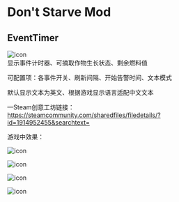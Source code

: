 # Don't Starve Mod
## EventTimer
![icon](https://github.com/denmou20/EventTimer/raw/master/preview.png)  
显示事件计时器、可摘取作物生长状态、剩余燃料值  

可配置项：各事件开关、刷新间隔、开始告警时间、文本模式  

默认显示文本为英文、根据游戏显示语言适配中文文本  

—Steam创意工坊链接：  
https://steamcommunity.com/sharedfiles/filedetails/?id=1914952455&searchtext=

游戏中效果：  

![icon](https://steamuserimages-a.akamaihd.net/ugc/787498263132599425/94A33FDA42F241A49DE2C37ECE44210E2D5F325E/)  

![icon](https://steamuserimages-a.akamaihd.net/ugc/787498263132600060/EC8FB0E0B948595B63DFD8A977C4032ADAC98799/)  

![icon](https://steamuserimages-a.akamaihd.net/ugc/787498263132601407/C893E0DECF5ECAEA7C97F51D403B4F85E6343BA3/)  

![icon](https://steamuserimages-a.akamaihd.net/ugc/787498263132601677/6CBF7C7D16C539E70604A06E84E473D03C5C8153/)  